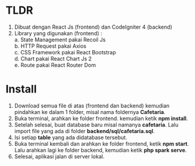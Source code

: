 # TLDR
1. Dibuat dengan React Js (frontend) dan CodeIgniter 4 (backend)
2. Library yang digunakan (frontend) : <br/>
a. State Management pakai Recoil Js <br/>
b. HTTP Request pakai Axios <br/>
c. CSS Framework pakai React Bootstrap <br/>
d. Chart pakai React Chart Js 2 <br/>
e. Route pakai React Router Dom

# Install
1. Download semua file di atas (frontend dan backend) kemudian pindahkan ke dalam 1 folder, misal nama foldernya **Cafetaria**.
2. Buka terminal, arahkan ke folder frontend. kemudian ketik **npm install**.
3. Setelah selesai, buat database baru misal namanya **cafetaria**. Lalu import file yang ada di folder **backend/sql/cafetaria.sql**.
4. Isi setiap **table** yang ada didatabase tersebut.
5. Buka terminal kembali dan arahkan ke folder frontend, ketik **npm start**. Lalu arahkan lagi ke folder backend, kemudian ketik **php spark serve**.
6. Selesai, aplikasi jalan di server lokal.

